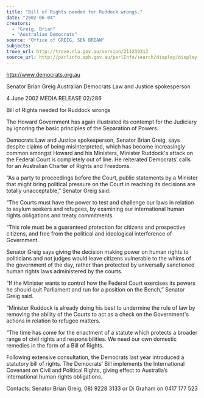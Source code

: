 ```yaml
---
title: "Bill of Rights needed for Ruddock wrongs."
date: "2002-06-04"
creators:
  - "Greig, Brian"
  - "Australian Democrats"
source: "Office of GREIG, SEN BRIAN"
subjects:
trove_url: http://trove.nla.gov.au/version/211239313
source_url: http://parlinfo.aph.gov.au/parlInfo/search/display/display.w3p;query=Id%3A%22media/pressrel/NDP66%22
---
```


 http://www.democrats.org.au

 Senator Brian Greig Australian Democrats Law and Justice spokesperson

 4 June 2002 MEDIA RELEASE                           02/286

 Bill of Rights needed for Ruddock wrongs

 The  Howard  Government  has  again  illustrated  its  contempt  for  the  Judiciary  by  ignoring  the  basic principles of the Separation of Powers.

 Democrats  Law  and  Justice  spokesperson,  Senator  Brian  Greig,  says  despite  claims  of  being misinterpreted, which has become increasingly common amongst Howard and his Ministers, Minister Ruddock's attack on the Federal Court is completely out of line.  He reiterated Democrats’ calls for an Australian Charter of Rights and Freedoms.

 “As a party to proceedings before the Court, public statements by a Minister that might bring political pressure on the Court in reaching its decisions are totally unacceptable,” Senator Greig said.

 “The  Courts  must  have  the  power  to  test  and  challenge  our  laws  in  relation  to  asylum  seekers  and refugees, by examining our international human rights obligations and treaty commitments.

 “This  role  must  be  a  guaranteed  protection  for  citizens  and  prospective  citizens,  and  free  from  the political and ideological interference of Government.

 Senator  Greig  says  giving  the  decision  making  power  on  human  rights  to  politicians  and  not  judges would  leave  citizens  vulnerable  to  the  whims  of  the  government  of  the  day,  rather  than  protected  by universally sanctioned human rights laws administered by the courts.

 “If the Minister wants to control how the Federal Court exercises its powers he should quit Parliament and run for a position on the Bench,” Senator Greig said.

 “Minister Ruddock is already doing his best to undermine the rule of law by removing the ability of the Courts to act as a check on the Government's actions in relation to refugee matters.

 “The time has  come for the enactment  of a statute which  protects  a broader range of civil  rights  and responsibilities.   We need our own domestic remedies in the form of a Bill of Rights.

 Following  extensive  consultation,  the  Democrats  last  year  introduced  a  statutory  bill  of  rights.   The Democrats’ Bill implements the International Covenant on Civil and Political Rights, giving effect to Australia’s international human rights obligations.

 Contacts:  Senator Brian Greig, 08) 9228 3133 or Di Graham on 0417 177 523

